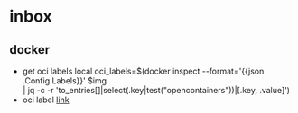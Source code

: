 # inbox

## docker

* get oci labels
  local oci_labels=$(docker inspect --format='{{json .Config.Labels}}' $img \
	  | jq -c -r 'to_entries[]|select(.key|test("opencontainers"))|[.key, .value]')
* oci label [link](https://github.com/opencontainers/image-spec/blob/master/annotations.md#pre-defined-annotation-keys) 
